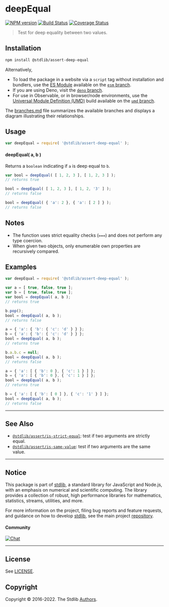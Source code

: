 <!--

@license Apache-2.0

Copyright (c) 2018 The Stdlib Authors.

Licensed under the Apache License, Version 2.0 (the "License");
you may not use this file except in compliance with the License.
You may obtain a copy of the License at

   http://www.apache.org/licenses/LICENSE-2.0

Unless required by applicable law or agreed to in writing, software
distributed under the License is distributed on an "AS IS" BASIS,
WITHOUT WARRANTIES OR CONDITIONS OF ANY KIND, either express or implied.
See the License for the specific language governing permissions and
limitations under the License.

-->

# deepEqual

[![NPM version][npm-image]][npm-url] [![Build Status][test-image]][test-url] [![Coverage Status][coverage-image]][coverage-url] <!-- [![dependencies][dependencies-image]][dependencies-url] -->

> Test for deep equality between two values.

<section class="installation">

## Installation

```bash
npm install @stdlib/assert-deep-equal
```

Alternatively,

-   To load the package in a website via a `script` tag without installation and bundlers, use the [ES Module][es-module] available on the [`esm` branch][esm-url].
-   If you are using Deno, visit the [`deno` branch][deno-url].
-   For use in Observable, or in browser/node environments, use the [Universal Module Definition (UMD)][umd] build available on the [`umd` branch][umd-url].

The [branches.md][branches-url] file summarizes the available branches and displays a diagram illustrating their relationships.

</section>

<section class="usage">

## Usage

```javascript
var deepEqual = require( '@stdlib/assert-deep-equal' );
```

#### deepEqual( a, b )

Returns a `boolean` indicating if `a` is deep equal to `b`.

<!-- eslint-disable object-curly-newline, object-curly-spacing -->

```javascript
var bool = deepEqual( [ 1, 2, 3 ], [ 1, 2, 3 ] );
// returns true

bool = deepEqual( [ 1, 2, 3 ], [ 1, 2, '3' ] );
// returns false

bool = deepEqual( { 'a': 2 }, { 'a': [ 2 ] } );
// returns false
```

</section>

<!-- /.usage -->

<section class="notes">

## Notes

-   The function uses strict equality checks (`===`) and does not perform any type coercion.
-   When given two objects, only enumerable own properties are recursively compared.

</section>

<!-- /.notes -->

<section class="examples">

## Examples

<!-- eslint no-undef: "error", object-curly-newline: "off", object-curly-spacing: "off" -->

```javascript
var deepEqual = require( '@stdlib/assert-deep-equal' );

var a = [ true, false, true ];
var b = [ true, false, true ];
var bool = deepEqual( a, b );
// returns true

b.pop();
bool = deepEqual( a, b );
// returns false

a = { 'a': { 'b': { 'c': 'd' } } };
b = { 'a': { 'b': { 'c': 'd' } } };
bool = deepEqual( a, b );
// returns true

b.a.b.c = null;
bool = deepEqual( a, b );
// returns false

a = { 'a': [ { 'b': 0 }, { 'c': 1 } ] };
b = { 'a': [ { 'b': 0 }, { 'c': 1 } ] };
bool = deepEqual( a, b );
// returns true

b = { 'a': [ { 'b': [ 0 ] }, { 'c': '1' } ] };
bool = deepEqual( a, b );
// returns false
```

</section>

<!-- /.examples -->

<!-- Section for related `stdlib` packages. Do not manually edit this section, as it is automatically populated. -->

<section class="related">

* * *

## See Also

-   <span class="package-name">[`@stdlib/assert/is-strict-equal`][@stdlib/assert/is-strict-equal]</span><span class="delimiter">: </span><span class="description">test if two arguments are strictly equal.</span>
-   <span class="package-name">[`@stdlib/assert/is-same-value`][@stdlib/assert/is-same-value]</span><span class="delimiter">: </span><span class="description">test if two arguments are the same value.</span>

</section>

<!-- /.related -->

<!-- Section for all links. Make sure to keep an empty line after the `section` element and another before the `/section` close. -->


<section class="main-repo" >

* * *

## Notice

This package is part of [stdlib][stdlib], a standard library for JavaScript and Node.js, with an emphasis on numerical and scientific computing. The library provides a collection of robust, high performance libraries for mathematics, statistics, streams, utilities, and more.

For more information on the project, filing bug reports and feature requests, and guidance on how to develop [stdlib][stdlib], see the main project [repository][stdlib].

#### Community

[![Chat][chat-image]][chat-url]

---

## License

See [LICENSE][stdlib-license].


## Copyright

Copyright &copy; 2016-2022. The Stdlib [Authors][stdlib-authors].

</section>

<!-- /.stdlib -->

<!-- Section for all links. Make sure to keep an empty line after the `section` element and another before the `/section` close. -->

<section class="links">

[npm-image]: http://img.shields.io/npm/v/@stdlib/assert-deep-equal.svg
[npm-url]: https://npmjs.org/package/@stdlib/assert-deep-equal

[test-image]: https://github.com/stdlib-js/assert-deep-equal/actions/workflows/test.yml/badge.svg?branch=main
[test-url]: https://github.com/stdlib-js/assert-deep-equal/actions/workflows/test.yml?query=branch:main

[coverage-image]: https://img.shields.io/codecov/c/github/stdlib-js/assert-deep-equal/main.svg
[coverage-url]: https://codecov.io/github/stdlib-js/assert-deep-equal?branch=main

<!--

[dependencies-image]: https://img.shields.io/david/stdlib-js/assert-deep-equal.svg
[dependencies-url]: https://david-dm.org/stdlib-js/assert-deep-equal/main

-->

[chat-image]: https://img.shields.io/gitter/room/stdlib-js/stdlib.svg
[chat-url]: https://gitter.im/stdlib-js/stdlib/

[stdlib]: https://github.com/stdlib-js/stdlib

[stdlib-authors]: https://github.com/stdlib-js/stdlib/graphs/contributors

[umd]: https://github.com/umdjs/umd
[es-module]: https://developer.mozilla.org/en-US/docs/Web/JavaScript/Guide/Modules

[deno-url]: https://github.com/stdlib-js/assert-deep-equal/tree/deno
[umd-url]: https://github.com/stdlib-js/assert-deep-equal/tree/umd
[esm-url]: https://github.com/stdlib-js/assert-deep-equal/tree/esm
[branches-url]: https://github.com/stdlib-js/assert-deep-equal/blob/main/branches.md

[stdlib-license]: https://raw.githubusercontent.com/stdlib-js/assert-deep-equal/main/LICENSE

<!-- <related-links> -->

[@stdlib/assert/is-strict-equal]: https://github.com/stdlib-js/assert-is-strict-equal

[@stdlib/assert/is-same-value]: https://github.com/stdlib-js/assert-is-same-value

<!-- </related-links> -->

</section>

<!-- /.links -->

